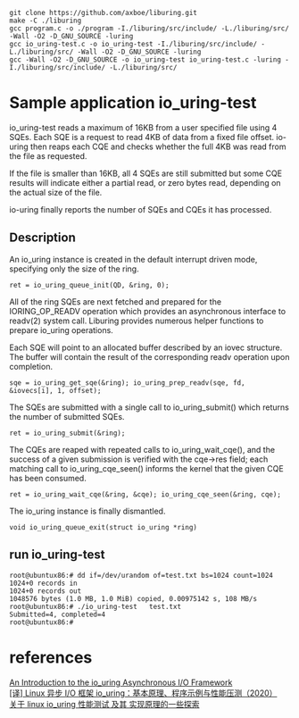 

```
git clone https://github.com/axboe/liburing.git
make -C ./liburing
gcc program.c -o ./program -I./liburing/src/include/ -L./liburing/src/ -Wall -O2 -D_GNU_SOURCE -luring 
gcc io_uring-test.c -o io_uring-test -I./liburing/src/include/ -L./liburing/src/ -Wall -O2 -D_GNU_SOURCE -luring 
gcc -Wall -O2 -D_GNU_SOURCE -o io_uring-test io_uring-test.c -luring -I./liburing/src/include/ -L./liburing/src/ 
```

#  Sample application io_uring-test
io_uring-test reads a maximum of 16KB from a user specified file using 4 SQEs. Each SQE is a request to read 4KB of data from a fixed file offset. io-uring then reaps each CQE and checks whether the full 4KB was read from the file as requested.   

If the file is smaller than 16KB, all 4 SQEs are still submitted but some CQE results will indicate either a partial read, or zero bytes read, depending on the actual size of the file.   

io-uring finally reports the number of SQEs and CQEs it has processed.   

## Description
An io_uring instance is created in the default interrupt driven mode, specifying only the size of the ring.    
```
ret = io_uring_queue_init(QD, &ring, 0);
```
All of the ring SQEs are next fetched and prepared for the IORING_OP_READV operation which provides an asynchronous interface to readv(2) system call. Liburing provides numerous helper functions to prepare io_uring operations.   

Each SQE will point to an allocated buffer described by an iovec structure. The buffer will contain the result of the corresponding readv operation upon completion.   
```
sqe = io_uring_get_sqe(&ring); io_uring_prep_readv(sqe, fd, &iovecs[i], 1, offset);
```
The SQEs are submitted with a single call to io_uring_submit() which returns the number of submitted SQEs.   
```
ret = io_uring_submit(&ring);
```
The CQEs are reaped with repeated calls to io_uring_wait_cqe(), and the success of a given submission is verified with the cqe->res field; each matching call to io_uring_cqe_seen() informs the kernel that the given CQE has been consumed.      
```
ret = io_uring_wait_cqe(&ring, &cqe); io_uring_cqe_seen(&ring, cqe);
```   
The io_uring instance is finally dismantled.
```
void io_uring_queue_exit(struct io_uring *ring)
```
## run  io_uring-test
```
root@ubuntux86:# dd if=/dev/urandom of=test.txt bs=1024 count=1024
1024+0 records in
1024+0 records out
1048576 bytes (1.0 MB, 1.0 MiB) copied, 0.00975142 s, 108 MB/s
root@ubuntux86:# ./io_uring-test   test.txt 
Submitted=4, completed=4
root@ubuntux86:# 
```





# references
[An Introduction to the io_uring Asynchronous I/O Framework](https://medium.com/oracledevs/an-introduction-to-the-io-uring-asynchronous-i-o-framework-fad002d7dfc1)   
[[译] Linux 异步 I/O 框架 io_uring：基本原理、程序示例与性能压测（2020）](http://arthurchiao.art/blog/intro-to-io-uring-zh/)   
[关于 linux io_uring 性能测试 及其 实现原理的一些探索](https://blog.csdn.net/Z_Stand/article/details/120235413)   